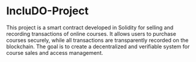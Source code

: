 # IncluDO-Project
This project is a smart contract developed in Solidity for selling and recording transactions of online courses. It allows users to purchase courses securely, while all transactions are transparently recorded on the blockchain. The goal is to create a decentralized and verifiable system for course sales and access management. 
